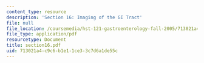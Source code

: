```yaml
---
content_type: resource
description: 'Section 16: Imaging of the GI Tract'
file: null
file_location: /coursemedia/hst-121-gastroenterology-fall-2005/713021a4c9c6b1e11ce33c7d6a1de55c_section16.pdf
file_type: application/pdf
resourcetype: Document
title: section16.pdf
uid: 713021a4-c9c6-b1e1-1ce3-3c7d6a1de55c
---
```

